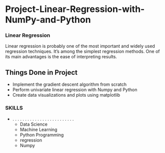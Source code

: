 # Project-Linear-Regression-with-NumPy-and-Python
### Linear Regression 
Linear regression is probably one of the most important and widely used regression techniques. It’s among the simplest regression methods. One of its main advantages is the ease of interpreting results.
 
## Things Done in Project
- Implement the gradient descent algorithm from scratch
- Perform univariate linear regression with Numpy and Python
- Create data visualizations and plots using matplotlib

### SKILLS 
- . . . . . . . . . . . . . . . . . . . . . . . . .
  - Data Science
  - Machine Learning
  - Python Programming
  - regression
  - Numpy
